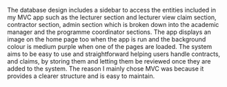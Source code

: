 
The database design includes a sidebar to access the entities included in my MVC app such as the lecturer section and lecturer view claim section, contractor section, admin section which is broken down into the academic manager and the programme coordinator sections. The app displays an image on the home page too when the app is run and the background colour is medium purple when one of the pages are loaded. The system aims to be easy to use and straightforward helping users handle contracts, and claims, by storing them and letting them be reviewed once they are added to the system. The reason I mainly chose MVC was because it provides a clearer structure and is easy to maintain.
